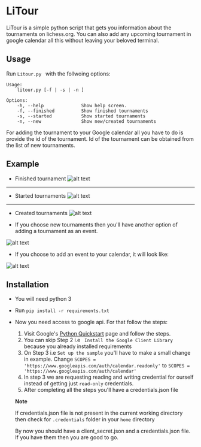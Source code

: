 # LiTour

LiTour is a simple python script that gets you information about the tournaments on lichess.org. You can also add any upcoming tournament in google calendar all this without leaving your beloved terminal.

## Usage

Run `Litour.py ` with the follwoing options:


    Usage:
        litour.py [-f | -s | -n ]

    Options:
        -h, --help              Show help screen.
        -f, --finished          Show finished tournaments
        -s, --started           Show started tournaments
        -n, --new               Show new/created tournaments


For adding the tournament to your Google calendar all you have to do is provide the id of the tournament.
Id of the tournament can be obtained from the list of new tournaments.

## Example

*  Finished tournament
![alt text](https://github.com/mzfr/LiTour/blob/master/images/finished_tournament.png)

-------------------------------------------------------------------------------

* Started tournaments
![alt text](https://github.com/mzfr/LiTour/blob/master/images/started_tournament.png)

-------------------------------------------------------------------------------

* Created tournaments
![alt text](https://github.com/mzfr/LiTour/blob/master/images/new_tournament.png)

- If you choose new tournaments then you'll have another option of adding a tournament as an event.

 ![alt text](https://github.com/mzfr/LiTour/blob/master/images/new.png)

- If you choose to add an event to your calendar, it will look like:

 ![alt text](https://github.com/mzfr/LiTour/blob/master/images/calendar.png)


## Installation

* You will need python 3
* Run `pip install -r requirements.txt`
* Now you need access to google api. For that follow the steps:
    1) Visit Google's [Python Quickstart](https://developers.google.com/calendar/quickstart/python) page and follow the steps.
    2) You can skip Step 2 i.e ` Install the Google Client Library` because you already installed requirements
    3) On Step 3 i.e `Set up the sample` you'll have to make a small change in example. Change
    `SCOPES = 'https://www.googleapis.com/auth/calendar.readonly'` to
    `SCOPES = 'https://www.googleapis.com/auth/calendar'`
    4) In step 3 we are requesting reading and writing credential for ourself instead of getting just `read-only` credentials.
    5) After completing all the steps you'll have a credentials.json file

    **Note**

    If credentials.json file is not present in the current working directory then check for `.credentials` folder in your `home` directory

    By now you should have a client_secret.json and a credentials.json file.
    If you have them then you are good to go.
